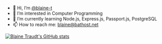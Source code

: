 - 👋 Hi, I’m [@blaine-t](https://github.com/blaine-t)
- 👀 I’m interested in Computer Programming
- 🌱 I’m currently learning Node.js, Express.js, Passport.js, PostgreSQL
- 📫 How to reach me: blaine@bathost.net

[![Blaine Traudt's GitHub stats](https://github-readme-stats.vercel.app/api?username=blaine-t&show_icons=true&theme=blue-green&count_private=true)](https://github.com/anuraghazra/github-readme-stats)

<!---
blaine-t/blaine-t is a ✨ special ✨ repository because its `README.md` (this file) appears on your GitHub profile.
You can click the Preview link to take a look at your changes.
--->
